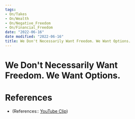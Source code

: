 ```yaml
---
tags:
- On/Takes
- On/Wealth
- On/Negative_Freedom
- On/Financial_Freedom
date: "2022-06-16"
date modified: "2022-06-16"
title: We Don't Necessarily Want Freedom. We Want Options.
---
```


# We Don't Necessarily Want Freedom. We Want Options.

# References
- (References:: [YouTube Clip](https://youtube.com/clip/Ugkxv9qurtEI0BZCo-lmrz31Jis0Hai2vxY5))
